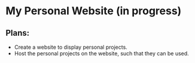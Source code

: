 # My Personal Website (in progress)

## Plans:
-  Create a website to display personal projects.
-  Host the personal projects on the website, such that they can be used.